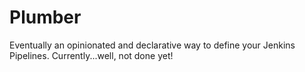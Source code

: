 # Plumber

Eventually an opinionated and declarative way to define your Jenkins Pipelines. Currently...well, not done yet! 